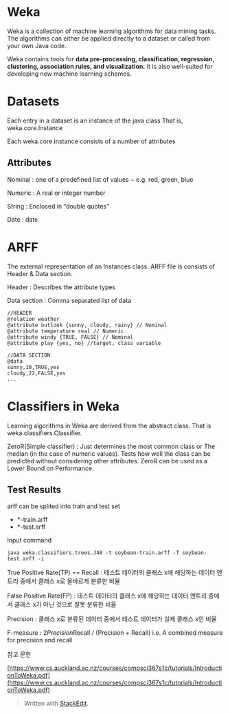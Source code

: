 # Weka

Weka is a collection of machine learning algorithms for data mining tasks. The algorithms can either be applied directly to a dataset or called from your own Java code. 

Weka contains tools for **data pre-processing, classification, regression, clustering, association rules, and visualization.** It is also well-suited for developing new machine learning schemes.

# Datasets

Each entry in a dataset is an instance of the java class
That is, weka.core.Instance

Each weka.core.instance consists of a number of attributes

## Attributes

Nominal
: one of a predefined list of values 
− e.g. red, green, blue 

Numeric
: A real or integer number

String
: Enclosed in “double quotes”

Date
: date

# ARFF 

The external representation of an Instances class.
ARFF file is consists of Header & Data section.

Header
: Describes the attribute types

Data section
: Comma separated list of data

```
//HEADER
@relation weather
@attribute outlook {sunny, cloudy, rainy} // Nominal
@attribute temperature real // Numeric
@attribute windy {TRUE, FALSE} // Nominal
@attribute play {yes, no} //target, class variable

//DATA SECTION
@data
sunny,10,TRUE,yes
cloudy,22,FALSE,yes
...
```

# Classifiers in Weka

Learning algorithms in Weka are derived from the abstract class. That is weka.classifiers.Classifier.

ZeroR(Simple classifier)
: Just determines the most common class or The median (in the case of numeric values). Tests how well the class can be predicted without considering other attributes. ZeroR can be used as a Lower Bound on Performance.

## Test Results

arff can be splited into train and test set
- *-train.arff
- *-test.arff

Input command
```
java weka.classifiers.trees.J48 -t soybean-train.arff -T soybean-test.arff -i
```

True Positive Rate(TP) == Recall
: 테스트 데이터의 클래스 x에 해당하는 데이터 엔트리 중에서 클래스 x로 올바르게 분류한 비율

False Positive Rate(FP)
: 테스트 데이터의 클래스 x에 해당하는 데이터 엔트리 중에서 클래스 x가 아닌 것으로 잘못 분류한 비율

Precision
: 클래스 x로 분류된 데이터 중에서 테스트 데이터가 실제 클래스 x인 비율

F-measure
: 2*Precision*Recall / (Precision + Recall)
i.e. A combined measure for precision and recall

참고 문헌

[https://www.cs.auckland.ac.nz/courses/compsci367s1c/tutorials/IntroductionToWeka.pdf](https://www.cs.auckland.ac.nz/courses/compsci367s1c/tutorials/IntroductionToWeka.pdf)

> Written with [StackEdit](https://stackedit.io/).
<!--stackedit_data:
eyJoaXN0b3J5IjpbLTgxMDQ2Njg3MywtMTE5Mjk4NjcxNywtMj
EzMDU5MjYzNiwtMTA0NjgxMTg4MSwtMTA5NjgzNTAxMywxMzQw
NjIwMjY4XX0=
-->